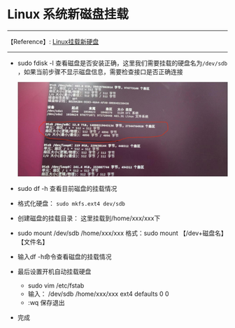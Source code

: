 #  Linux 系统新磁盘挂载

---

【Reference】: [Linux挂载新硬盘](https://blog.csdn.net/Thebest_jack/article/details/125215448)

---

* sudo  fdisk -l    查看磁盘是否安装正确，这里我们需要挂载的硬盘名为`/dev/sdb` ，如果当前步骤不显示磁盘信息，需要检查接口是否正确连接

  <p align="center">
      <img src="./images/mount1.jpg" />
  </p>

  

* sudo  df -h    查看目前磁盘的挂载情况

* 格式化硬盘：  `sudo mkfs.ext4 dev/sdb`

* 创建磁盘的挂载目录： 这里挂载到/home/xxx/xxx下

* sudo  mount /dev/sdb  /home/xxx/xxx     格式：sudo mount 【/dev+磁盘名】 【文件名】

* 输入df -h命令查看磁盘的挂载情况

* 最后设置开机自动挂载硬盘

  *  sudo  vim  /etc/fstab
  * 输入： /dev/sdb   /home/xxx/xxx  ext4  defaults 0 0
  * :wq 保存退出

* 完成
